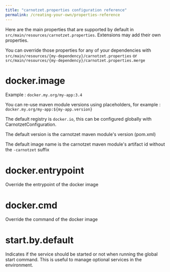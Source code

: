 ```yaml
---
title: "carnotzet.properties configuration reference"
permalink: /creating-your-own/properties-reference
---
```


Here are the main properties that are supported by default in `src/main/resources/carnotzet.properties`. 
Extensions may add their own properties.

You can override those properties for any of your dependencies with `src/main/resources/{my-dependency}/carnotzet.properties`
 or `src/main/resources/{my-dependency}/carnotzet.properties.merge` 

docker.image
============
Example : `docker.my.org/my-app:3.4`

You can re-use maven module versions using placeholders, for example : `docker.my.org/my-app:${my-app.version}`

The default registry is `docker.io`, this can be configured globally with CarnotzetConfiguration.

The default version is the carnotzet maven module's version (pom.xml)

The default image name is the carnotzet maven module's artifact id without the `-carnotzet` suffix

docker.entrypoint
=================
Override the entrypoint of the docker image

docker.cmd
==========
Override the command of the docker image

start.by.default
================
Indicates if the service should be started or not when running the global start command.
This is useful to manage optional services in the environment.